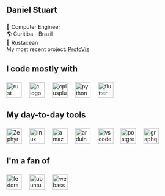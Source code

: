 
<h2 align="left">Daniel Stuart</h2>

###

<p align="left">📖 Computer Engineer<br>🌎 Curitiba - Brazil<br>🦀 Rustacean<br>My most recent project: <a href="https://protoviz.stu.art.br" target="_blank">ProtoViz</a></p>

###

<h2 align="left">I code mostly with</h2>

###

<div align="left">
  <img src="https://skillicons.dev/icons?i=rust" height="40" alt="rust logo"  />
  <img width="12" />
  <img src="https://skillicons.dev/icons?i=c" height="40" alt="c logo"  />
  <img width="12" />
  <img src="https://skillicons.dev/icons?i=cpp" height="40" alt="cplusplus logo"  />
  <img width="12" />
  <img src="https://skillicons.dev/icons?i=py" height="40" alt="python logo"  />
  <img width="12" />
  <img src="https://skillicons.dev/icons?i=flutter" height="40" alt="flutter logo"  />
</div>

###

<h2 align="left">My day-to-day tools</h2>

###
<div align="left">
  <img src="https://avatars.githubusercontent.com/u/19595895?s=280&v=4" height="40" alt="Zephyr logo"  />
  <img width="12" />
  <img src="https://cdn.jsdelivr.net/gh/devicons/devicon/icons/linux/linux-original.svg" height="40" alt="linux logo"  />
  <img width="12" />
  <img src="https://cdn.jsdelivr.net/gh/devicons/devicon/icons/amazonwebservices/amazonwebservices-plain-wordmark.svg" height="40" alt="amazonwebservices logo"  />
  <img width="12" />
  <img src="https://cdn.jsdelivr.net/gh/devicons/devicon/icons/arduino/arduino-original-wordmark.svg" height="40" alt="arduino logo"  />
  <img width="12" />
  <img src="https://cdn.jsdelivr.net/gh/devicons/devicon/icons/vscode/vscode-original.svg" height="40" alt="vscode logo"  />
  <img width="12" />
  <img src="https://cdn.jsdelivr.net/gh/devicons/devicon/icons/postgresql/postgresql-original.svg" height="40" alt="postgresql logo"  />
  <img width="12" />
  <img src="https://cdn.simpleicons.org/graphql/E10098" height="40" alt="graphql logo"  />
</div>

###

<h2 align="left">I'm a fan of</h2>

###

<div align="left">
  <img src="https://img.shields.io/badge/Fedora_Silverblue-51A2DA?logo=fedora&logoColor=white&style=for-the-badge" height="40" alt="fedora logo"  />
  <img width="12" />
  <img src="https://img.shields.io/badge/Ubuntu_Core-DE4714?logo=ubuntu&logoColor=white&style=for-the-badge" height="40" alt="ubuntu logo"  />
  <img width="12" />
  <img src="https://img.shields.io/badge/Embedded_WebAssembly-654FF0?logo=webassembly&logoColor=white&style=for-the-badge" height="40" alt="webassembly logo"  />
</div>

###

###
